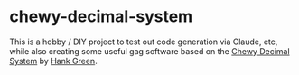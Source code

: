# chewy-decimal-system

This is a hobby / DIY project to test out code generation via Claude, etc, while also creating some useful gag software 
based on the [Chewy Decimal System](https://chewydecimalsystem.org/) by [Hank Green](https://en.wikipedia.org/wiki/John_Green). 
